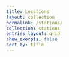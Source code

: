 ```yaml
---
title: Locations
layout: collection
permalink: /stations/
collection: stations
entries_layout: grid
show_exerpts: false
sort_by: title
---
```

